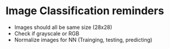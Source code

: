 
# Image Classification reminders

- Images should all be same size (28x28)
- Check if grayscale or RGB
- Normalize images for NN (Trainging, testing, predicting)

